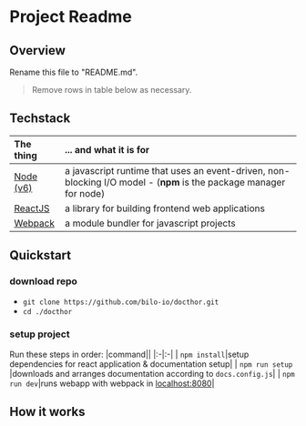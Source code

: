 # Project Readme

## Overview

Rename this file to \"README.md\".
    
> Remove rows in table below as necessary.

## Techstack
|The thing|... and what it is for|
|:--------|:-----------|
|[Node (v6)](https://nodejs.org)|a javascript runtime that uses an event-driven, non-blocking I/O model - (**npm** is the package manager for node)|
|[ReactJS](https://facebook.github.io/react/)|a library for building frontend web applications|
|[Webpack](https://webpack.github.io)|a module bundler for javascript projects|

## Quickstart
### download repo
- `git clone https://github.com/bilo-io/docthor.git`
- `cd ./docthor`

### setup project
Run these steps in order:
|command||
|:-|:-|
| `npm install`|setup dependencies for react application & documentation setup|
| `npm run setup` |downloads and arranges documentation according to `docs.config.js`|
| `npm run dev`|runs webapp with webpack in [localhost:8080](http://localhost:8080)|

## How it works



